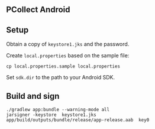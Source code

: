 ## PCollect Android

## Setup

Obtain a copy of `keystore1.jks` and the password.

Create `local.properties` based on the sample file:

```
cp local.properties.sample local.properties
```

Set `sdk.dir` to the path to your Android SDK.

## Build and sign

```
./gradlew app:bundle --warning-mode all
jarsigner -keystore  keystore1.jks app/build/outputs/bundle/release/app-release.aab  key0
```
